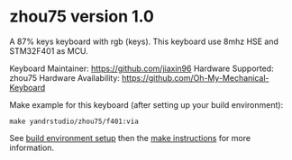 zhou75 version 1.0
===

A 87% keys keyboard with rgb (keys).
This keyboard use 8mhz HSE and STM32F401 as MCU.

Keyboard Maintainer: https://github.com/jiaxin96
Hardware Supported: zhou75
Hardware Availability: https://github.com/Oh-My-Mechanical-Keyboard 

Make example for this keyboard (after setting up your build environment):

    make yandrstudio/zhou75/f401:via

See [build environment setup](https://docs.qmk.fm/#/getting_started_build_tools) then the [make instructions](https://docs.qmk.fm/#/getting_started_make_guide) for more information.
